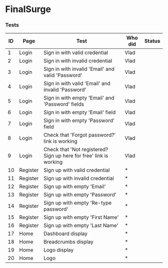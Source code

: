 # FinalSurge

### Tests

| ID | Page     | Test                                                               | Who did | Status | 
|----|----------|--------------------------------------------------------------------|---------|--------|
| 1  | Login    | Sign in with valid credential                                      | Vlad    | 
| 2  | Login    | Sign in with invalid credential                                    | Vlad    | 
| 3  | Login    | Sign in with invalid 'Email' and valid 'Password'                  | Vlad    | 
| 4  | Login    | Sign in with valid 'Email' and invalid 'Password'                  | Vlad    | 
| 5  | Login    | Sign in with empty 'Email' and 'Password' fields                   | Vlad    |
| 6  | Login    | Sign in with empty 'Email' field                                   | Vlad    |
| 7  | Login    | Sign in with empty 'Password' field                                | Vlad    |
| 8  | Login    | Check that 'Forgot password?' link is working                      | Vlad    |
| 9  | Login    | Check that 'Not registered? Sign up here for free' link is working | Vlad    |
| 10 | Register | Sign up with valid credential                                      | *       |
| 11 | Register | Sign up with invalid credential                                    | *       |
| 12 | Register | Sign up with empty 'Email'                                         | *       |
| 13 | Register | Sign up with empty 'Password'                                      | *       |
| 14 | Register | Sign up with empty 'Re-type password'                              | *       |
| 15 | Register | Sign up with empty 'First Name'                                    | *       |
| 16 | Register | Sign up with empty 'Last Name'                                     | *       |
| 17 | Home     | Dashboard display                                                  | *       |
| 18 | Home     | Breadcrumbs display                                                | *       |
| 19 | Home     | Logo display                                                       | *       |
| 20 | Home     | Logo                                                               | *       |